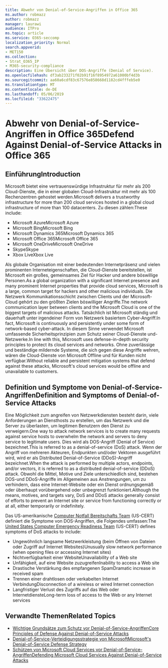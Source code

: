 ```yaml
---
title: Abwehr von Denial-of-Service-Angriffen in Office 365
ms.author: robmazz
author: robmazz
manager: laurawi
audience: ITPro
ms.topic: article
ms.service: O365-seccomp
localization_priority: Normal
search.appverid:
- MET150
ms.collection:
- Strat_O365_IP
- M365-security-compliance
description: Eine Übersicht über DOS-Angriffe (Denial of Service).
ms.openlocfilehash: df3ab233271f02b91f16f8954972a61000bf4d3b
ms.sourcegitcommit: aa60a6cdf83c67576e858668d1182cd4fffeb5e0
ms.translationtype: MT
ms.contentlocale: de-DE
ms.lasthandoff: 05/06/2019
ms.locfileid: "33622475"
---
```

# <a name="defend-against-denial-of-service-attacks-in-office-365"></a><span data-ttu-id="0dc9e-103">Abwehr von Denial-of-Service-Angriffen in Office 365</span><span class="sxs-lookup"><span data-stu-id="0dc9e-103">Defend Against Denial-of-Service Attacks in Office 365</span></span>

## <a name="introduction"></a><span data-ttu-id="0dc9e-104">Einführung</span><span class="sxs-lookup"><span data-stu-id="0dc9e-104">Introduction</span></span>

<span data-ttu-id="0dc9e-105">Microsoft bietet eine vertrauenswürdige Infrastruktur für mehr als 200 Cloud-Dienste, die in einer globalen Cloud-Infrastruktur mit mehr als 100 Rechenzentren gehostet werden.</span><span class="sxs-lookup"><span data-stu-id="0dc9e-105">Microsoft delivers a trustworthy infrastructure for more than 200 cloud services hosted in a global cloud infrastructure of more than 100 datacenters.</span></span> <span data-ttu-id="0dc9e-106">Zu diesen zählen:</span><span class="sxs-lookup"><span data-stu-id="0dc9e-106">These include:</span></span>

- <span data-ttu-id="0dc9e-107">Microsoft Azure</span><span class="sxs-lookup"><span data-stu-id="0dc9e-107">Microsoft Azure</span></span>
- <span data-ttu-id="0dc9e-108">Microsoft Bing</span><span class="sxs-lookup"><span data-stu-id="0dc9e-108">Microsoft Bing</span></span>
- <span data-ttu-id="0dc9e-109">Microsoft Dynamics 365</span><span class="sxs-lookup"><span data-stu-id="0dc9e-109">Microsoft Dynamics 365</span></span>
- <span data-ttu-id="0dc9e-110">Microsoft Office 365</span><span class="sxs-lookup"><span data-stu-id="0dc9e-110">Microsoft Office 365</span></span>
- <span data-ttu-id="0dc9e-111">Microsoft OneDrive</span><span class="sxs-lookup"><span data-stu-id="0dc9e-111">Microsoft OneDrive</span></span>
- <span data-ttu-id="0dc9e-112">Skype</span><span class="sxs-lookup"><span data-stu-id="0dc9e-112">Skype</span></span>
- <span data-ttu-id="0dc9e-113">Xbox Live</span><span class="sxs-lookup"><span data-stu-id="0dc9e-113">Xbox Live</span></span>

<span data-ttu-id="0dc9e-114">Als globale Organisation mit einer bedeutenden Internetpräsenz und vielen prominenten Interneteigenschaften, die Cloud-Dienste bereitstellen, ist Microsoft ein großes, gemeinsames Ziel für Hacker und andere böswillige Personen.</span><span class="sxs-lookup"><span data-stu-id="0dc9e-114">As a global organization with a significant Internet presence and many prominent Internet properties that provide cloud services, Microsoft is a large, common target for hackers and other malicious individuals.</span></span> <span data-ttu-id="0dc9e-115">Die Netzwerk Kommunikationsschicht zwischen Clients und der Microsoft-Cloud gehört zu den größten Zielen böswilliger Angriffe.</span><span class="sxs-lookup"><span data-stu-id="0dc9e-115">The network communication layer between clients and the Microsoft Cloud is one of the biggest targets of malicious attacks.</span></span> <span data-ttu-id="0dc9e-116">Tatsächlich ist Microsoft ständig und dauerhaft unter irgendeiner Form von Netzwerk basiertem Cyber-Angriff.</span><span class="sxs-lookup"><span data-stu-id="0dc9e-116">In fact, Microsoft is continuously and persistently under some form of network-based cyber-attack.</span></span> <span data-ttu-id="0dc9e-117">In diesem Sinne verwendet Microsoft umfassende Sicherheitsprinzipien zum Schutz seiner Cloud-Dienste und-Netzwerke.</span><span class="sxs-lookup"><span data-stu-id="0dc9e-117">In line with this, Microsoft uses defense-in-depth security principles to protect its cloud services and networks.</span></span> <span data-ttu-id="0dc9e-118">Ohne zuverlässige und beständige mildernde Systeme, die sich gegen diese Angriffe wehren, wären die Cloud-Dienste von Microsoft Offline und für Kunden nicht verfügbar.</span><span class="sxs-lookup"><span data-stu-id="0dc9e-118">Without reliable and persistent mitigation systems that defend against these attacks, Microsoft's cloud services would be offline and unavailable to customers.</span></span>

## <a name="definition-and-symptoms-of-denial-of-service-attacks"></a><span data-ttu-id="0dc9e-119">Definition und Symptome von Denial-of-Service-Angriffen</span><span class="sxs-lookup"><span data-stu-id="0dc9e-119">Definition and Symptoms of Denial-of-Service Attacks</span></span>

<span data-ttu-id="0dc9e-120">Eine Möglichkeit zum angreifen von Netzwerkdiensten besteht darin, viele Anforderungen an Diensthosts zu erstellen, um das Netzwerk und die Server zu überlasten, um legitimen Benutzern den Dienst zu verweigern.</span><span class="sxs-lookup"><span data-stu-id="0dc9e-120">One way to attack network services is to create many requests against service hosts to overwhelm the network and servers to deny service to legitimate users.</span></span> <span data-ttu-id="0dc9e-121">Dies wird als DOS-Angriff (Denial of Service) bezeichnet.</span><span class="sxs-lookup"><span data-stu-id="0dc9e-121">This is referred to as a denial-of-service (DoS) attack.</span></span> <span data-ttu-id="0dc9e-122">Wenn der Angriff von mehreren Akteuren, Endpunkten und/oder Vektoren ausgeführt wird, wird er als Distributed Denial-of-Service (DDoS)-Angriff bezeichnet.</span><span class="sxs-lookup"><span data-stu-id="0dc9e-122">When the attack is performed by multiple actors, endpoints, and/or vectors, it is referred to as a distributed denial-of-service (DDoS) attack.</span></span> <span data-ttu-id="0dc9e-123">Obwohl die Mittel, Motive und Ziele unterschiedlich sind, bestehen DOS-und DDoS-Angriffe im Allgemeinen aus Anstrengungen, um zu verhindern, dass eine Internet-Website oder ein Dienst ordnungsgemäß oder überhaupt vorübergehend oder unbegrenzt funktioniert.</span><span class="sxs-lookup"><span data-stu-id="0dc9e-123">Although the means, motives, and targets vary, DoS and DDoS attacks generally consist of efforts to prevent an Internet site or service from functioning correctly or at all, either temporarily or indefinitely.</span></span>

<span data-ttu-id="0dc9e-124">Das US-amerikanische [Computer Notfall Bereitschafts Team](https://www.us-cert.gov/) (US-CERT) definiert die Symptome von DOS-Angriffen, die Folgendes umfassen:</span><span class="sxs-lookup"><span data-stu-id="0dc9e-124">The [United States Computer Emergency Readiness Team](https://www.us-cert.gov/) (US-CERT) defines symptoms of DoS attacks to include:</span></span>

- <span data-ttu-id="0dc9e-125">Ungewöhnlich langsame Netzwerkleistung (beim Öffnen von Dateien oder Zugriff auf Internet Websites)</span><span class="sxs-lookup"><span data-stu-id="0dc9e-125">Unusually slow network performance (when opening files or accessing Internet sites)</span></span>
- <span data-ttu-id="0dc9e-126">Nichtverfügbarkeit einer Website</span><span class="sxs-lookup"><span data-stu-id="0dc9e-126">Unavailability of a Web site</span></span>
- <span data-ttu-id="0dc9e-127">Unfähigkeit, auf eine Website zuzugreifen</span><span class="sxs-lookup"><span data-stu-id="0dc9e-127">Inability to access a Web site</span></span>
- <span data-ttu-id="0dc9e-128">Drastische Verstärkung des empfangenen Spam</span><span class="sxs-lookup"><span data-stu-id="0dc9e-128">Dramatic increase in received spam</span></span>
- <span data-ttu-id="0dc9e-129">Trennen einer drahtlosen oder verkabelten Internet Verbindung</span><span class="sxs-lookup"><span data-stu-id="0dc9e-129">Disconnection of a wireless or wired Internet connection</span></span>
- <span data-ttu-id="0dc9e-130">Langfristiger Verlust des Zugriffs auf das Web oder Internetdienste</span><span class="sxs-lookup"><span data-stu-id="0dc9e-130">Long-term loss of access to the Web or any Internet services</span></span>

## <a name="related-topics"></a><span data-ttu-id="0dc9e-131">Verwandte Themen</span><span class="sxs-lookup"><span data-stu-id="0dc9e-131">Related Topics</span></span>

- [<span data-ttu-id="0dc9e-132">Wichtige Grundsätze zum Schutz vor Denial-of-Service-Angriffen</span><span class="sxs-lookup"><span data-stu-id="0dc9e-132">Core Principles of Defense Against Denial-of-Service Attacks</span></span>](office-365-core-principles-of-defense-against-dos-attacks.md)
- [<span data-ttu-id="0dc9e-133">Denial-of-Service-Verteidigungsstrategie von Microsoft</span><span class="sxs-lookup"><span data-stu-id="0dc9e-133">Microsoft's Denial-of-Service Defense Strategy</span></span>](office-365-microsoft-dos-defense-strategy.md)
- [<span data-ttu-id="0dc9e-134">Schützen von Microsoft Cloud Services vor Denial-of-Service-Angriffen</span><span class="sxs-lookup"><span data-stu-id="0dc9e-134">Defending Microsoft Cloud Services Against Denial-of-Service Attacks</span></span>](office-365-defending-cloud-services-against-dos-attacks.md)
